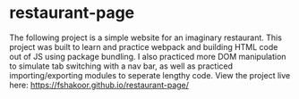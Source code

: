 # restaurant-page

The following project is a simple website for an imaginary restaurant. This project was built to learn and practice webpack and building HTML code out of JS using package bundling. I also practiced more DOM manipulation to simulate tab switching with a nav bar, as well as practiced importing/exporting modules to seperate lengthy code. View the project live here: https://fshakoor.github.io/restaurant-page/